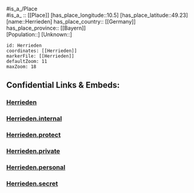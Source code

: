 ﻿---
location: [49.23,10.5] 
mapzoom: [7,12] 
mapmarker: city 
type: City
tags:
- geo/City


SpocWebEntityId: 30912
isDeleted: false
confidential: public

---
#is_a_/Place  
#is_a_ :: [[Place]] 
[has_place_longitude::10.5] 
[has_place_latitude::49.23] 
[name::Herrieden] 
has_place_country:: [[Germany]]  
has_place_province:: [[Bayern]]  
[Population::] 
[Unknown::] 


```leaflet
id: Herrieden
coordinates: [[Herrieden]] 
markerFile: [[Herrieden]] 
defaultZoom: 11 
maxZoom: 18
```


## Confidential Links & Embeds: 

### [Herrieden](/_public/Earth/Continent/Europe/Europe~Central/Germany/Germany~West/Bayern/counties~Bayern/Ansbach/cities~Ansbach/Herrieden.md) 

### [Herrieden.internal](/_internal/Earth/Continent/Europe/Europe~Central/Germany/Germany~West/Bayern/counties~Bayern/Ansbach/cities~Ansbach/Herrieden.internal.md) 

### [Herrieden.protect](/_protect/Earth/Continent/Europe/Europe~Central/Germany/Germany~West/Bayern/counties~Bayern/Ansbach/cities~Ansbach/Herrieden.protect.md) 

### [Herrieden.private](/_private/Earth/Continent/Europe/Europe~Central/Germany/Germany~West/Bayern/counties~Bayern/Ansbach/cities~Ansbach/Herrieden.private.md) 

### [Herrieden.personal](/_personal/Earth/Continent/Europe/Europe~Central/Germany/Germany~West/Bayern/counties~Bayern/Ansbach/cities~Ansbach/Herrieden.personal.md) 

### [Herrieden.secret](/_secret/Earth/Continent/Europe/Europe~Central/Germany/Germany~West/Bayern/counties~Bayern/Ansbach/cities~Ansbach/Herrieden.secret.md) 
